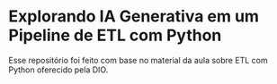 #  Explorando IA Generativa em um Pipeline de ETL com Python

Esse repositório foi feito com base no material da aula sobre ETL
com Python oferecido pela DIO.

